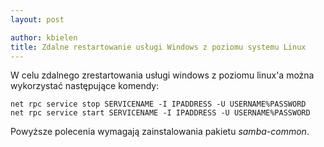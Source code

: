 ```yaml
---
layout: post

author: kbielen
title: Zdalne restartowanie usługi Windows z poziomu systemu Linux
---
```


W celu zdalnego zrestartowania usługi windows z poziomu linux'a można
wykorzystać następujące komendy:

```
net rpc service stop SERVICENAME -I IPADDRESS -U USERNAME%PASSWORD
net rpc service start SERVICENAME -I IPADDRESS -U USERNAME%PASSWORD
```

Powyższe polecenia wymagają zainstalowania pakietu _samba-common_.
